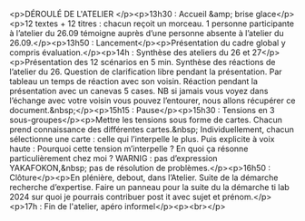 &lt;p&gt;DÉROULÉ DE L&#x27;ATELIER &lt;&#x2F;p&gt;&lt;p&gt;13h30 : Accueil &amp;amp; brise glace&lt;&#x2F;p&gt;&lt;p&gt;12 textes + 12 titres : chacun reçoit un morceau. 1 personne participante à l’atelier du 26.09 témoigne auprès d’une personne absente à l’atelier du 26.09.&lt;&#x2F;p&gt;&lt;p&gt;13h50 : Lancement&lt;&#x2F;p&gt;&lt;p&gt;Présentation du cadre global y compris évaluation.&lt;&#x2F;p&gt;&lt;p&gt;14h : Synthèse des ateliers du 26 et 27&lt;&#x2F;p&gt;&lt;p&gt;Présentation des 12 scénarios en 5 min. Synthèse des réactions de l’atelier du 26. Question de clarification libre pendant la présentation. Par tableau un temps de réaction avec son voisin. Réaction pendant la présentation avec un canevas 5 cases. NB si jamais vous voyez dans l’échange avec votre voisin vous pouvez l’entourer, nous allons récupérer ce document.&amp;nbsp;&lt;&#x2F;p&gt;&lt;p&gt;15h15 : Pause&lt;&#x2F;p&gt;&lt;p&gt;15h30 : Tensions en 3 sous-groupes&lt;&#x2F;p&gt;&lt;p&gt;Mettre les tensions sous forme de cartes. Chacun prend connaissance des différentes cartes.&amp;nbsp; Individuellement, chacun sélectionne une carte : celle qui l’interpelle le plus. Puis explicite à voix haute : Pourquoi cette tension m’interpelle ? En quoi ça résonne particulièrement chez moi ? WARNIG : pas d’expression YAKAFOKON,&amp;nbsp; pas de résolution de problèmes.&lt;&#x2F;p&gt;&lt;p&gt;16h50 : Clôture&lt;&#x2F;p&gt;&lt;p&gt;En plénière, debout, dans l’Atelier. Suite de la démarche recherche d’expertise. Faire un panneau pour la suite du la démarche ti lab 2024 sur quoi je pourrais contribuer post it avec sujet et prénom.&lt;&#x2F;p&gt;&lt;p&gt;17h : Fin de l&#x27;atelier, apéro informel&lt;&#x2F;p&gt;&lt;p&gt;&lt;br&gt;&lt;&#x2F;p&gt;